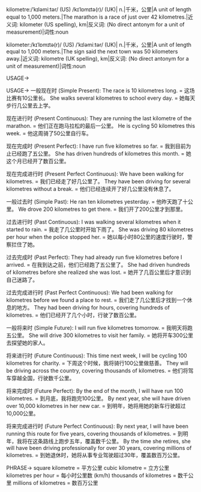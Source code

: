 kilometre:/ˈkɪləmiːtər/ (US) /kɪˈlɒmɪtə(r)/ (UK)| n.|千米，公里|A unit of length equal to 1,000 meters.|The marathon is a race of just over 42 kilometres.|近义词: kilometer (US spelling), km|反义词: (No direct antonym for a unit of measurement)|词性:noun

kilometer:/kɪˈlɒmɪtə(r)/ (US) /ˈkɪləmiːtər/ (UK)| n.|千米，公里|A unit of length equal to 1,000 meters.|The sign said the next town was 50 kilometers away.|近义词: kilometre (UK spelling), km|反义词: (No direct antonym for a unit of measurement)|词性:noun


USAGE->

USAGE->
一般现在时 (Simple Present):
The race is 10 kilometres long. = 这场比赛有10公里长。
She walks several kilometres to school every day. = 她每天步行几公里去上学。

现在进行时 (Present Continuous):
They are running the last kilometre of the marathon. = 他们正在跑马拉松的最后一公里。
He is cycling 50 kilometres this week. = 他这周骑了50公里自行车。

现在完成时 (Present Perfect):
I have run five kilometres so far. = 我到目前为止已经跑了五公里。
She has driven hundreds of kilometres this month. = 她这个月已经开了数百公里。

现在完成进行时 (Present Perfect Continuous):
We have been walking for kilometres. = 我们已经走了好几公里了。
They have been driving for several kilometres without a break. = 他们已经连续开了好几公里没有休息了。

一般过去时 (Simple Past):
He ran ten kilometres yesterday. = 他昨天跑了十公里。
We drove 200 kilometres to get there. = 我们开了200公里才到那里。

过去进行时 (Past Continuous):
I was walking several kilometres when it started to rain. = 我走了几公里时开始下雨了。
She was driving 80 kilometres per hour when the police stopped her. = 她以每小时80公里的速度行驶时，警察拦住了她。

过去完成时 (Past Perfect):
They had already run five kilometres before I arrived. = 在我到达之前，他们已经跑了五公里了。
She had driven hundreds of kilometres before she realized she was lost. = 她开了几百公里后才意识到自己迷路了。


过去完成进行时 (Past Perfect Continuous):
We had been walking for kilometres before we found a place to rest. = 我们走了几公里后才找到一个休息的地方。
They had been driving for hours, covering hundreds of kilometres. = 他们已经开了几个小时，行驶了数百公里。

一般将来时 (Simple Future):
I will run five kilometres tomorrow. = 我明天将跑五公里。
She will drive 300 kilometres to visit her family. = 她将开车300公里去探望她的家人。

将来进行时 (Future Continuous):
This time next week, I will be cycling 100 kilometres for charity. = 下周这个时候，我将骑行100公里做慈善。
They will be driving across the country, covering thousands of kilometres. = 他们将驾车穿越全国，行驶数千公里。

将来完成时 (Future Perfect):
By the end of the month, I will have run 100 kilometres. = 到月底，我将跑完100公里。
By next year, she will have driven over 10,000 kilometres in her new car. = 到明年，她将用她的新车行驶超过10,000公里。


将来完成进行时 (Future Perfect Continuous):
By next year, I will have been running this route for five years, covering thousands of kilometres. = 到明年，我将在这条路线上跑步五年，覆盖数千公里。
By the time she retires, she will have been driving professionally for over 30 years, covering millions of kilometres. = 到她退休时，她将从事专业驾驶超过30年，覆盖数百万公里。



PHRASE->
square kilometre = 平方公里
cubic kilometre = 立方公里
kilometres per hour = 每小时公里数 (km/h)
thousands of kilometres = 数千公里
millions of kilometres = 数百万公里

